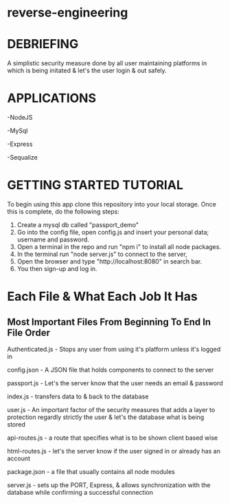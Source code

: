 # reverse-engineering

# DEBRIEFING
A simplistic security measure done by all user maintaining platforms in which is being initated & let's the user login & out safely.


# APPLICATIONS

-NodeJS

-MySql

-Express

-Sequalize


# GETTING STARTED TUTORIAL
To begin using this app clone this repository into your local storage. Once this is complete, do the following steps:

1) Create a mysql db called "passport_demo" 
2) Go into the config file, open config.js and insert your personal data; username and password.
3) Open a terminal in the repo and run "npm i" to install all node packages.
4) In the terminal run "node server.js" to connect to the server,
5) Open the browser and type "http://localhost:8080" in search bar.
6) You then sign-up and log in.

# Each File & What Each Job It Has

Most Important Files From Beginning To End In File Order
------------------------------------------------------------

Authenticated.js - Stops any user from using it's platform unless it's logged in

config.json - A JSON file that holds components to connect to the server

passport.js - Let's the server know that the user needs an email & password

index.js - transfers data to & back to the database

user.js - An important factor of the security measures that adds a layer to protection regardly strictly the user & let's the database what is being stored

api-routes.js - a route that specifies what is to be shown client based wise

html-routes.js - let's the server know if the user signed in or already has an account

package.json - a file that usually contains all node modules

server.js - sets up the PORT, Express, & allows synchronization with the database while confirming a successful connection
